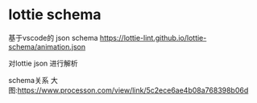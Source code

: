 # lottie schema

基于vscode的 json schema https://lottie-lint.github.io/lottie-schema/animation.json

对lottie json 进行解析

schema关系 大图:https://www.processon.com/view/link/5c2ece6ae4b08a768398b06d
